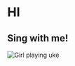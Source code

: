 # HI
## Sing with me!
![Girl playing uke](https://media.tenor.com/uMtMsxWMXhMAAAAj/amelia-watson-hololive.gif)

